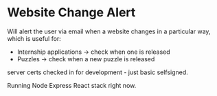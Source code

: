 # Website Change Alert

Will alert the user via email when a website changes in a particular way, which is useful for:
- Internship applications -> check when one is released
- Puzzles -> check when a new puzzle is released

server certs checked in for development - just basic selfsigned.

Running Node Express React stack right now.
